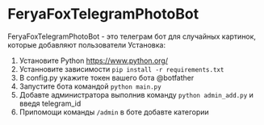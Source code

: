 # FeryaFoxTelegramPhotoBot
FeryaFoxTelegramPhotoBot - это телеграм бот для случайных картинок, которые добавляют пользователи
Установка:
1. Установите Python https://www.python.org/
2. Устанновите зависимости 
`pip install -r requirements.txt`
3. В config.py укажите токен вашего бота @botfather
4. Запустите бота командой 
`python main.py`
5. Добавте администратора выполнив команду `python admin_add.py` и введя telegram_id
6. Припомощи команды `/admin` в боте добавте категории